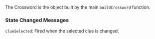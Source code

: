 The Crossword is the object built by the main `buildCrossword` function.

### State Changed Messages

`clueSelected`: Fired when the selected clue is changed.